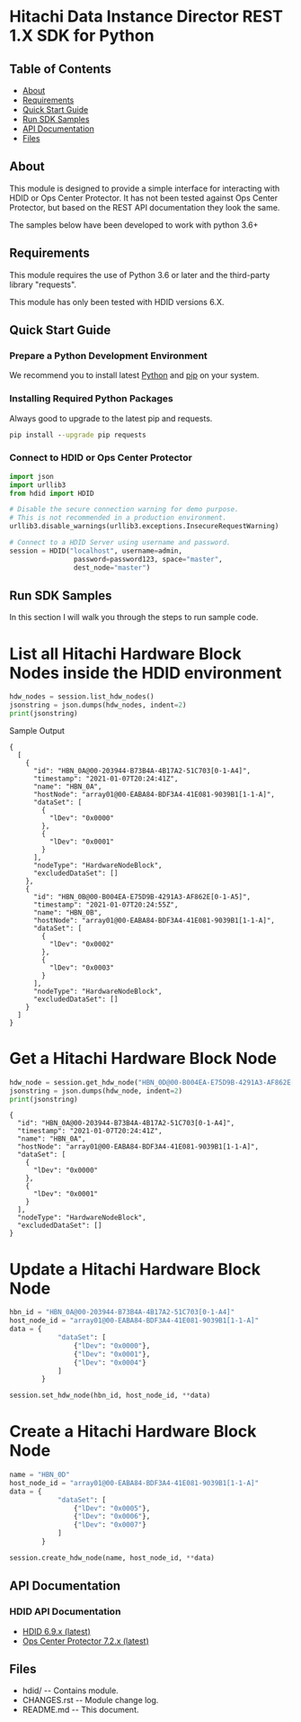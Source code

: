 # Hitachi Data Instance Director REST 1.X SDK for Python  

## Table of Contents
- [About](#about)
- [Requirements](#requirements)
- [Quick Start Guide](#quick-start-guide)
- [Run SDK Samples](#run-sdk-samples)
- [API Documentation](#api-documentation)
- [Files](#files)

## About
This module is designed to provide a simple interface for interacting
with HDID or Ops Center Protector. It has not been tested against Ops
Center Protector, but based on the REST API documentation they look the
same.

The samples below have been developed to work with python 3.6+

## Requirements
This module requires the use of Python 3.6 or later and the third-party
library "requests".

This module has only been tested with HDID versions 6.X.

## Quick Start Guide

### Prepare a Python Development Environment

We recommend you to install latest [Python](http://docs.python-guide.org/en/latest/starting/installation/) and
[pip](https://pypi.python.org/pypi/pip/) on your system.

### Installing Required Python Packages

Always good to upgrade to the latest pip and requests.

```cmd
pip install --upgrade pip requests
```

### Connect to HDID or Ops Center Protector

```python
import json
import urllib3
from hdid import HDID

# Disable the secure connection warning for demo purpose.
# This is not recommended in a production environment.
urllib3.disable_warnings(urllib3.exceptions.InsecureRequestWarning)

# Connect to a HDID Server using username and password.
session = HDID("localhost", username=admin,
                password=password123, space="master",
                dest_node="master")

```

## Run SDK Samples

In this section I will walk you through the steps to run sample code.


# List all Hitachi Hardware Block Nodes inside the HDID environment
```python
hdw_nodes = session.list_hdw_nodes()
jsonstring = json.dumps(hdw_nodes, indent=2)
print(jsonstring)
```

Sample Output
```shell
{
  [
    {
      "id": "HBN_0A@00-203944-B73B4A-4B17A2-51C703[0-1-A4]",
      "timestamp": "2021-01-07T20:24:41Z",
      "name": "HBN_0A",
      "hostNode": "array01@00-EABA84-BDF3A4-41E081-9039B1[1-1-A]",
      "dataSet": [
        {
          "lDev": "0x0000"
        },
        {
          "lDev": "0x0001"
        }
      ],
      "nodeType": "HardwareNodeBlock",
      "excludedDataSet": []
    },
    {
      "id": "HBN_0B@00-B004EA-E75D9B-4291A3-AF862E[0-1-A5]",
      "timestamp": "2021-01-07T20:24:55Z",
      "name": "HBN_0B",
      "hostNode": "array01@00-EABA84-BDF3A4-41E081-9039B1[1-1-A]",
      "dataSet": [
        {
          "lDev": "0x0002"
        },
        {
          "lDev": "0x0003"
        }
      ],
      "nodeType": "HardwareNodeBlock",
      "excludedDataSet": []
    }
  ]
}
```

# Get a Hitachi Hardware Block Node
```python
hdw_node = session.get_hdw_node("HBN_0D@00-B004EA-E75D9B-4291A3-AF862E[0-1-A5]")
jsonstring = json.dumps(hdw_node, indent=2)
print(jsonstring)
```

```shell
{
  "id": "HBN_0A@00-203944-B73B4A-4B17A2-51C703[0-1-A4]",
  "timestamp": "2021-01-07T20:24:41Z",
  "name": "HBN_0A",
  "hostNode": "array01@00-EABA84-BDF3A4-41E081-9039B1[1-1-A]",
  "dataSet": [
    {
      "lDev": "0x0000"
    },
    {
      "lDev": "0x0001"
    }
  ],
  "nodeType": "HardwareNodeBlock",
  "excludedDataSet": []
}
```

# Update a Hitachi Hardware Block Node
```python
hbn_id = "HBN_0A@00-203944-B73B4A-4B17A2-51C703[0-1-A4]"
host_node_id = "array01@00-EABA84-BDF3A4-41E081-9039B1[1-1-A]"
data = {
            "dataSet": [
                {"lDev": "0x0000"},
                {"lDev": "0x0001"},
                {"lDev": "0x0004"}
            ]
        }

session.set_hdw_node(hbn_id, host_node_id, **data)
```

# Create a Hitachi Hardware Block Node
```python
name = "HBN_0D"
host_node_id = "array01@00-EABA84-BDF3A4-41E081-9039B1[1-1-A]"
data = {
            "dataSet": [
                {"lDev": "0x0005"},
                {"lDev": "0x0006"},
                {"lDev": "0x0007"}
            ]
        }

session.create_hdw_node(name, host_node_id, **data)
```


## API Documentation

### HDID API Documentation

* [HDID 6.9.x (latest)](https://knowledge.hitachivantara.com/Documents/Data_Protection/Ops_Center_Protector/6.9.x/Data_Instance_Director_6.9.x_Documentation_Library)
* [Ops Center Protector 7.2.x (latest)](https://knowledge.hitachivantara.com/Documents/Data_Protection/Ops_Center_Protector/7.2.x/Ops_Center_Protector_7.2.x_Documentation_Library)


## Files

* hdid/ -- Contains module.
* CHANGES.rst -- Module change log.
* README.md -- This document.
